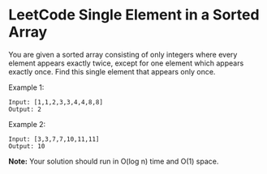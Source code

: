 # LeetCode Single Element in a Sorted Array
You are given a sorted array consisting of only integers where every element appears exactly twice, except for one element which appears exactly once. Find this single element that appears only once.

 

Example 1:
```
Input: [1,1,2,3,3,4,4,8,8]
Output: 2
```

Example 2:
```
Input: [3,3,7,7,10,11,11]
Output: 10
```

**Note:** Your solution should run in O(log n) time and O(1) space.
